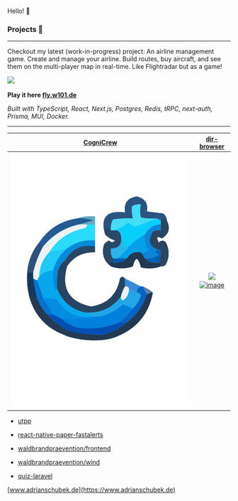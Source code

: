 
Hello! 👋
### Projects 🚀
<!-- - [Quiz](https://quiz.adriansoftware.de/) *Backend:* **Laravel**. *Frontend:* **Alpine.js** + **Bulma** (CSS).
  <details>
    <summary>Screenshots</summary>
  
    ![image](https://user-images.githubusercontent.com/19362349/201469744-77ede9af-245b-4a03-bfb4-b5c5e82ff8f1.png)
  
  </details> -->
<hr/>
Checkout my latest (work-in-progress) project: An airline management game. Create and manage your airline. Build routes, buy aircraft, and see them on the multi-player map in real-time. Like Flightradar but as a game! 


[![](https://github.com/adrianschubek/adrianschubek/assets/19362349/b3ddc704-4ce9-4303-b8d0-9a730dfbd23c)](https://fly.w101.de)

**Play it here [fly.w101.de](https://fly.w101.de)**

*Built with TypeScript, React, Next.js, Postgres, Redis, tRPC, next-auth, Prisma, MUI, Docker.*
<hr/>

[CogniCrew](https://github.com/adrianschubek/cognicrew)|[dir-browser](https://dir.adriansoftware.de)|
:---:|:---:
[![](https://raw.githubusercontent.com/adrianschubek/cognicrew/main/assets/Logo.svg)](https://github.com/adrianschubek/cognicrew) | [![](https://user-images.githubusercontent.com/19362349/235147277-d57df505-33b8-4127-a3b9-abf6ad10633d.png)](https://dir.adriansoftware.de) [![image](https://github.com/adrianschubek/adrianschubek/assets/19362349/473a2ee2-0c18-477d-a04c-f6e09df7c716)](https://dir.adriansoftware.de)


- [utpp](https://utpp.adriansoftware.de)

- [react-native-paper-fastalerts](https://github.com/adrianschubek/react-native-paper-fastalerts)

- [waldbrandpraevention/frontend](https://github.com/waldbrandpraevention/frontend)
- [waldbrandpraevention/wind](https://github.com/waldbrandpraevention/wind)
- [quiz-laravel](https://github.com/adrianschubek/quiz-laravel)

[www.adrianschubek.de](https://www.adrianschubek.de)
